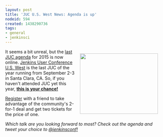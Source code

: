 ```yaml
---
layout: post
title: 'JUC U.S. West News: Agenda is up'
nodeid: 594
created: 1438290736
tags:
- general
- jenkinsci
---
```

<div style="float:right; margin:1em">
<img src="http://jenkins-ci.org/sites/default/files/images/butler-kk-gk_0.jpg" width=250 height=194>
</div>

<p>It seems a bit unreal, but the <a href="https://www.cloudbees.com/jenkins/juc-2015/us-west">last JUC agenda</a> for 2015 is now online. <a href="https://www.cloudbees.com/jenkins/juc-2015/us-west">Jenkins User Conference U.S. West</a> is the last JUC of the year running from September 2-3 in Santa Clara, CA. So, if you haven't attended JUC yet this year, <a href="https://www.regonline.com/Register/Checkin.aspx?EventID=1697214"><b>this is your chance!</b></a></p>

<p><a href="https://www.regonline.com/Register/Checkin.aspx?EventID=1697214">Register</a> with a friend to take advantage of the community's 2-for-1 deal and get two tickets for the price of one.</p>

<p><i>Which talk are you looking forward to most? Check out the agenda and tweet your choice to <a href="https://twitter.com/jenkinsconf">@jenkinsconf!</a></i></p>
